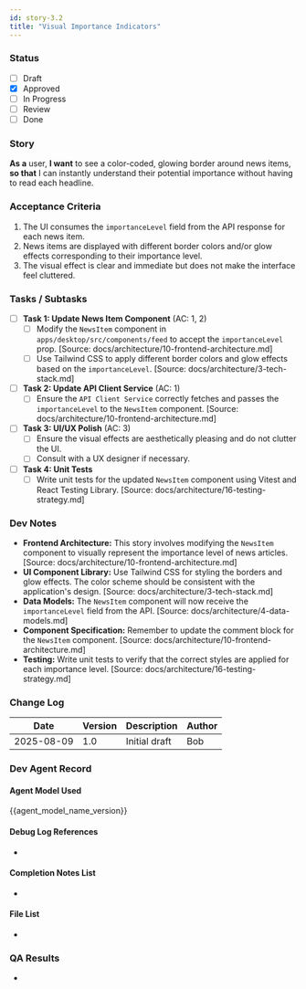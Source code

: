 ```yaml
---
id: story-3.2
title: "Visual Importance Indicators"
---
```


### Status
- [ ] Draft
- [x] Approved
- [ ] In Progress
- [ ] Review
- [ ] Done

### Story
**As a** user,
**I want** to see a color-coded, glowing border around news items,
**so that** I can instantly understand their potential importance without having to read each headline.

### Acceptance Criteria
1.  The UI consumes the `importanceLevel` field from the API response for each news item.
2.  News items are displayed with different border colors and/or glow effects corresponding to their importance level.
3.  The visual effect is clear and immediate but does not make the interface feel cluttered.

### Tasks / Subtasks
- [ ] **Task 1: Update News Item Component** (AC: 1, 2)
    - [ ] Modify the `NewsItem` component in `apps/desktop/src/components/feed` to accept the `importanceLevel` prop. [Source: docs/architecture/10-frontend-architecture.md]
    - [ ] Use Tailwind CSS to apply different border colors and glow effects based on the `importanceLevel`. [Source: docs/architecture/3-tech-stack.md]
- [ ] **Task 2: Update API Client Service** (AC: 1)
    - [ ] Ensure the `API Client Service` correctly fetches and passes the `importanceLevel` to the `NewsItem` component. [Source: docs/architecture/10-frontend-architecture.md]
- [ ] **Task 3: UI/UX Polish** (AC: 3)
    - [ ] Ensure the visual effects are aesthetically pleasing and do not clutter the UI.
    - [ ] Consult with a UX designer if necessary.
- [ ] **Task 4: Unit Tests**
    - [ ] Write unit tests for the updated `NewsItem` component using Vitest and React Testing Library. [Source: docs/architecture/16-testing-strategy.md]

### Dev Notes
- **Frontend Architecture:** This story involves modifying the `NewsItem` component to visually represent the importance level of news articles. [Source: docs/architecture/10-frontend-architecture.md]
- **UI Component Library:** Use Tailwind CSS for styling the borders and glow effects. The color scheme should be consistent with the application's design. [Source: docs/architecture/3-tech-stack.md]
- **Data Models:** The `NewsItem` component will now receive the `importanceLevel` field from the API. [Source: docs/architecture/4-data-models.md]
- **Component Specification:** Remember to update the comment block for the `NewsItem` component. [Source: docs/architecture/10-frontend-architecture.md]
- **Testing:** Write unit tests to verify that the correct styles are applied for each importance level. [Source: docs/architecture/16-testing-strategy.md]

### Change Log
| Date | Version | Description | Author |
| --- | --- | --- | --- |
| 2025-08-09 | 1.0 | Initial draft | Bob |

### Dev Agent Record
#### Agent Model Used
{{agent_model_name_version}}
#### Debug Log References
-
#### Completion Notes List
-
#### File List
-

### QA Results
-
